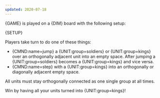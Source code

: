 ```yaml
---
updated: 2020-07-18
---
```


{GAME} is played on a {DIM} board with the following setup:

{SETUP}

Players take turn to do one of these things:

- {CMND:name=jump} a {UNIT:group=soldiers} or {UNIT:group=kings} over an orthogonally adjacent unit into an empty space. After jumping a {UNIT:group=soldiers} becomes a {UNIT:group=kings} and vice versa.
- {CMND:name=step} with a {UNIT:group=kings} into an orthogonally or diagonally adjacent empty space.

All units must stay orthogonally connected as one single group at all times.

Win by having all your units turned into {UNIT:group=kings}!
